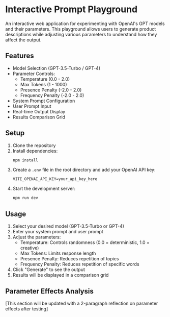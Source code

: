 # Interactive Prompt Playground

An interactive web application for experimenting with OpenAI's GPT models and their parameters. This playground allows users to generate product descriptions while adjusting various parameters to understand how they affect the output.

## Features

- Model Selection (GPT-3.5-Turbo / GPT-4)
- Parameter Controls:
  - Temperature (0.0 - 2.0)
  - Max Tokens (1 - 1000)
  - Presence Penalty (-2.0 - 2.0)
  - Frequency Penalty (-2.0 - 2.0)
- System Prompt Configuration
- User Prompt Input
- Real-time Output Display
- Results Comparison Grid

## Setup

1. Clone the repository
2. Install dependencies:
   ```bash
   npm install
   ```
3. Create a `.env` file in the root directory and add your OpenAI API key:
   ```
   VITE_OPENAI_API_KEY=your_api_key_here
   ```
4. Start the development server:
   ```bash
   npm run dev
   ```

## Usage

1. Select your desired model (GPT-3.5-Turbo or GPT-4)
2. Enter your system prompt and user prompt
3. Adjust the parameters:
   - Temperature: Controls randomness (0.0 = deterministic, 1.0 = creative)
   - Max Tokens: Limits response length
   - Presence Penalty: Reduces repetition of topics
   - Frequency Penalty: Reduces repetition of specific words
4. Click "Generate" to see the output
5. Results will be displayed in a comparison grid

## Parameter Effects Analysis

[This section will be updated with a 2-paragraph reflection on parameter effects after testing]
